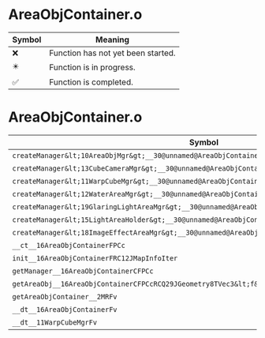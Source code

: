 # AreaObjContainer.o
| Symbol | Meaning 
| ------------- | ------------- 
| :x: | Function has not yet been started. 
| :eight_pointed_black_star: | Function is in progress. 
| :white_check_mark: | Function is completed. 


# AreaObjContainer.o
| Symbol | Decompiled? |
| ------------- | ------------- |
| `createManager&lt;10AreaObjMgr&gt;__30@unnamed@AreaObjContainer_cpp@FlPCc_P10AreaObjMgr` | :white_check_mark: |
| `createManager&lt;13CubeCameraMgr&gt;__30@unnamed@AreaObjContainer_cpp@FlPCc_P10AreaObjMgr` | :white_check_mark: |
| `createManager&lt;11WarpCubeMgr&gt;__30@unnamed@AreaObjContainer_cpp@FlPCc_P10AreaObjMgr` | :white_check_mark: |
| `createManager&lt;12WaterAreaMgr&gt;__30@unnamed@AreaObjContainer_cpp@FlPCc_P10AreaObjMgr` | :white_check_mark: |
| `createManager&lt;19GlaringLightAreaMgr&gt;__30@unnamed@AreaObjContainer_cpp@FlPCc_P10AreaObjMgr` | :white_check_mark: |
| `createManager&lt;15LightAreaHolder&gt;__30@unnamed@AreaObjContainer_cpp@FlPCc_P10AreaObjMgr` | :white_check_mark: |
| `createManager&lt;18ImageEffectAreaMgr&gt;__30@unnamed@AreaObjContainer_cpp@FlPCc_P10AreaObjMgr` | :white_check_mark: |
| `__ct__16AreaObjContainerFPCc` | :white_check_mark: |
| `init__16AreaObjContainerFRC12JMapInfoIter` | :white_check_mark: |
| `getManager__16AreaObjContainerCFPCc` | :white_check_mark: |
| `getAreaObj__16AreaObjContainerCFPCcRCQ29JGeometry8TVec3&lt;f&gt;` | :white_check_mark: |
| `getAreaObjContainer__2MRFv` | :white_check_mark: |
| `__dt__16AreaObjContainerFv` | :white_check_mark: |
| `__dt__11WarpCubeMgrFv` | :white_check_mark: |
